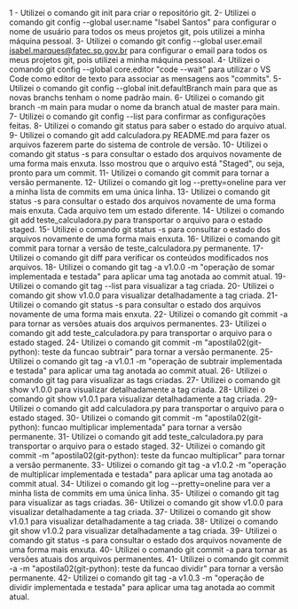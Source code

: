 1 - Utilizei o comando git init para criar o repositório git.
2- Utilizei o comando git config --global user.name "Isabel Santos" para configurar o nome de usuário para todos os meus projetos git, pois utilizei a minha máquina pessoal.
3- Utilizei o comando git config --global user.email isabel.marques@fatec.sp.gov.br para configurar o email para todos os meus projetos git, pois utilizei a minha máquina pessoal.
4- Utilizei o comando git config --global core.editor "code --wait" para utilizar o VS Code como editor de texto para associar as mensagens aos "commits".
5- Utilizei o comando git config --global init.defaultBranch main para que as novas branchs tenham o nome padrão main.
6- Utilizei o comando git branch -m main para mudar o nome da branch atual de master para main.
7- Utilizei o comando git config --list para confirmar as configurações feitas.
8- Utilizei o comando git status para saber o estado do arquivo atual.
9- Utilizei o comando git add calculadora.py README.md para fazer os arquivos fazerem parte do sistema de controle de versão.
10- Utilizei o comando git status -s para consultar o estado dos arquivos novamente de uma forma mais enxuta. Isso mostrou que o arquivo está "Staged", ou seja, pronto para um commit.
11- Utilizei o comando git commit para tornar a versão permanente.
12- Utilizei o comando git log --pretty=oneline para ver a minha lista de commits em uma única linha.
13- Utilizei o comando git status -s para consultar o estado dos arquivos novamente de uma forma mais enxuta. Cada arquivo tem um estado diferente.
14- Utilizei o comando git add teste_calculadora.py para transportar o arquivo para o estado staged.
15- Utilizei o comando git status -s para consultar o estado dos arquivos novamente de uma forma mais enxuta.
16- Utilizei o comando git commit para tornar a versão de teste_calculadora.py permanente.
17- Utilizei o comando git diff para verificar os conteúdos modificados nos arquivos.
18- Utilizei o comando git tag -a v1.0.0 -m "operação de somar implementada e testada" para aplicar uma tag anotada ao commit atual.
19- Utilizei o comando git tag --list para visualizar a tag criada.
20- Utilizei o comando git show v1.0.0 para visualizar detalhadamente a tag criada.
21- Utilizei o comando git status -s para consultar o estado dos arquivos novamente de uma forma mais enxuta.
22- Utilizei o comando git commit -a para tornar as versões atuais dos arquivos permanentes.
23- Utilizei o comando git add teste_calculadora.py para transportar o arquivo para o estado staged.
24- Utilizei o comando git commit -m "apostila02(git-python): teste da funcao subtrair" para tornar a versão permanente.
25- Utilizei o comando git tag -a v1.0.1 -m "operação de subtrair implementada e testada" para aplicar uma tag anotada ao commit atual.
26- Utilizei o comando git tag para visualizar as tags criadas.
27- Utilizei o comando git show v1.0.0 para visualizar detalhadamente a tag criada.
28- Utilizei o comando git show v1.0.1 para visualizar detalhadamente a tag criada.
29- Utilizei o comando git add calculadora.py para transportar o arquivo para o estado staged.
30- Utilizei o comando git commit -m "apostila02(git-python): funcao multiplicar implementada" para tornar a versão permanente.
31- Utilizei o comando git add teste_calculadora.py para transportar o arquivo para o estado staged.
32- Utilizei o comando git commit -m "apostila02(git-python): teste da funcao multiplicar" para tornar a versão permanente.
33- Utilizei o comando git tag -a v1.0.2 -m "operação de multiplicar implementada e testada" para aplicar uma tag anotada ao commit atual.
34-  Utilizei o comando git log --pretty=oneline para ver a minha lista de commits em uma única linha.
35- Utilizei o comando git tag para visualizar as tags criadas.
36- Utilizei o comando git show v1.0.0 para visualizar detalhadamente a tag criada.
37- Utilizei o comando git show v1.0.1 para visualizar detalhadamente a tag criada.
38- Utilizei o comando git show v1.0.2 para visualizar detalhadamente a tag criada.
39- Utilizei o comando git status -s para consultar o estado dos arquivos novamente de uma forma mais enxuta.
40- Utilizei o comando git commit -a para tornar as versões atuais dos arquivos permanentes.
41- Utilizei o comando git commit -a -m "apostila02(git-python): teste da funcao dividir" para tornar a versão permanente.
42- Utilizei o comando git tag -a v1.0.3 -m "operação de dividir implementada e testada" para aplicar uma tag anotada ao commit atual.
